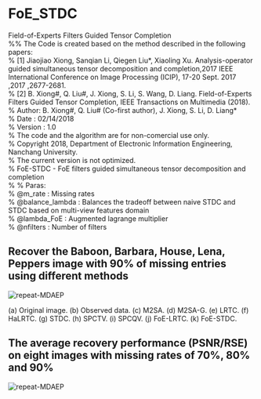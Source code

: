# FoE_STDC
Field-of-Experts Filters Guided Tensor Completion  
%% The Code is created based on the method described in the following papers:      
% [1] Jiaojiao Xiong, Sanqian Li, Qiegen Liu*, Xiaoling Xu. Analysis-operator guided simultaneous tensor decomposition and completion,2017 IEEE International Conference on Image Processing (ICIP), 17-20 Sept. 2017 ,2017 ,2677-2681.    
% [2] B. Xiong#, Q. Liu#, J. Xiong, S. Li, S. Wang, D. Liang. Field-of-Experts Filters Guided Tensor Completion, IEEE Transactions on Multimedia (2018).   
% Author: B. Xiong#, Q. Liu# (Co-first author), J. Xiong, S. Li, D. Liang*   
% Date : 02/14/2018   
% Version : 1.0   
% The code and the algorithm are for non-comercial use only.   
% Copyright 2018, Department of Electronic Information Engineering, Nanchang University.  
% The current version is not optimized.  
% FoE-STDC - FoE filters guided simultaneous tensor decomposition and completion  
% 
% Paras:  
% @m_rate : Missing rates  
% @balance_lambda : Balances the tradeoff between naive STDC and STDC based on multi-view features domain  
% @lambda_FoE : Augmented lagrange multiplier  
% @nfilters : Number of filters  

  
## Recover the Baboon, Barbara, House, Lena, Peppers image with 90% of missing entries using different methods
 ![repeat-MDAEP](https://github.com/yqx7150/FoE_STDC/blob/master/Recovery%20results.PNG)
    
(a) Original image. (b) Observed data. (c) M2SA. (d) M2SA-G. (e) LRTC. (f) HaLRTC. (g) STDC. (h) SPCTV. (i) SPCQV. (j) FoE-LRTC. (k) FoE-STDC.

## The average recovery performance (PSNR/RSE) on eight images with missing rates of 70%, 80% and 90%
  
![repeat-MDAEP](https://github.com/yqx7150/FoE_STDC/blob/master/RECOVERY%20PERFORMANCE.PNG)
